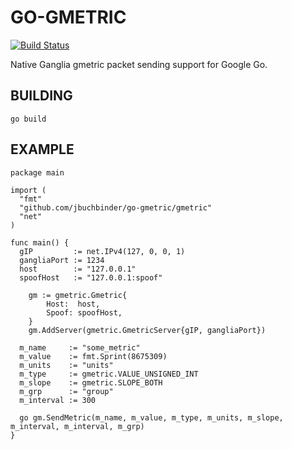 GO-GMETRIC
==========

[![Build Status](https://secure.travis-ci.org/jbuchbinder/go-gmetric.png)](http://travis-ci.org/jbuchbinder/go-gmetric)

Native Ganglia gmetric packet sending support for Google Go.

BUILDING
---------

```go build```

EXAMPLE
-------

```
package main

import (
  "fmt"
  "github.com/jbuchbinder/go-gmetric/gmetric"
  "net"
)

func main() {
  gIP         := net.IPv4(127, 0, 0, 1)
  gangliaPort := 1234
  host        := "127.0.0.1"
  spoofHost   := "127.0.0.1:spoof"

	gm := gmetric.Gmetric{
		Host:  host,
		Spoof: spoofHost,
	}
	gm.AddServer(gmetric.GmetricServer{gIP, gangliaPort})

  m_name     := "some_metric"
  m_value    := fmt.Sprint(8675309)
  m_units    := "units"
  m_type     := gmetric.VALUE_UNSIGNED_INT
  m_slope    := gmetric.SLOPE_BOTH
  m_grp      := "group"
  m_interval := 300

  go gm.SendMetric(m_name, m_value, m_type, m_units, m_slope, m_interval, m_interval, m_grp)
}
```


